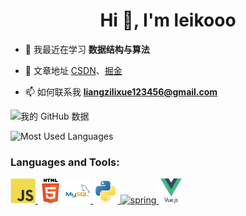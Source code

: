 
<h1 align="center">Hi 👋, I'm leikooo</h1>

- 🌱 我最近在学习 **数据结构与算法**
  
- 📝 文章地址 [CSDN](https://blog.csdn.net/baihuaeryue)、[掘金](https://juejin.cn/user/2441356474071421)

- 📫 如何联系我 **liangzilixue123456@gmail.com**

 ![我的 GitHub 数据](https://github-readme-stats.vercel.app/api?username=lieeew&show_icons=true&theme=radical)

 ![Most Used Languages](https://github-readme-stats.vercel.app/api/top-langs/?username=lieeew&&theme=radical&layout=compact)

 

<h3 align="left">Languages and Tools:</h3>
<p align="left"> <a href="https://developer.mozilla.org/en-US/docs/Web/JavaScript" target="_blank" rel="noreferrer"> <img src="https://raw.githubusercontent.com/devicons/devicon/master/icons/javascript/javascript-original.svg" alt="javascript" width="40" height="40"/> </a><img src="https://raw.githubusercontent.com/devicons/devicon/master/icons/html5/html5-original-wordmark.svg" alt="html5" width="40" height="40"/> <a href="https://www.w3.org/html/" target="_blank" rel="noreferrer">  </a>  <a href="https://www.mysql.com/" target="_blank" rel="noreferrer"> <img src="https://raw.githubusercontent.com/devicons/devicon/master/icons/mysql/mysql-original-wordmark.svg" alt="mysql" width="40" height="40"/> </a> <a href="https://www.python.org" target="_blank" rel="noreferrer"> <img src="https://raw.githubusercontent.com/devicons/devicon/master/icons/python/python-original.svg" alt="python" width="40" height="40"/> </a> <a href="https://spring.io/" target="_blank" rel="noreferrer"> <img src="https://www.vectorlogo.zone/logos/springio/springio-icon.svg" alt="spring" width="40" height="40"/> </a> <a href="https://vuejs.org/" target="_blank" rel="noreferrer"> <img src="https://raw.githubusercontent.com/devicons/devicon/master/icons/vuejs/vuejs-original-wordmark.svg" alt="vuejs" width="40" height="40"/> </a> </p>
